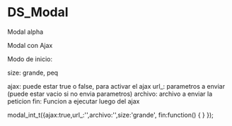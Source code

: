 # DS_Modal
Modal alpha

Modal con Ajax


Modo de inicio:

size: grande, peq

ajax: puede estar true o false, para activar el ajax
url_: parametros a enviar (puede estar vacio si no envia parametros)
archivo: archivo a enviar la peticion
fin: Funcion a ejecutar luego del ajax


modal_int_t({ajax:true,url_:'',archivo:'',size:'grande', fin:function() {  }  }); 

